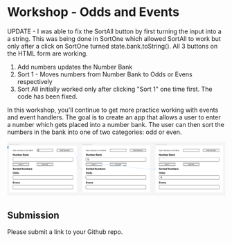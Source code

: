 # Workshop - Odds and Events

UPDATE - I was able to fix the SortAll button by first turning the input into a a string.  This was being done in SortOne which allowed SortAll to work but only after a click on SortOne turned state.bank.toString().
All 3 buttons on the HTML form are working.
1. Add numbers updates the Number Bank
2. Sort 1 - Moves numbers from Number Bank to Odds or Evens respectively
3. Sort All initially worked only after clicking "Sort 1" one time first.  The code has been fixed.

In this workshop, you'll continue to get more practice working with events and event handlers. The goal is to create an app that allows a user to enter a number which gets placed into a number bank. The user can then sort the numbers in the bank into one of two categories: odd or even.

![Preview of the app: a user types 9 into the input field and clicks a button to add it to a number bank. The user then clicks the "Sort 1" button. The 9 is moved from the number bank into the "odd" category.](odds_and_events-example_flow.png)

## Submission

Please submit a link to your Github repo.
